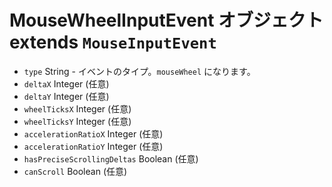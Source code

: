 # MouseWheelInputEvent オブジェクト extends `MouseInputEvent`

* `type` String - イベントのタイプ。`mouseWheel` になります。
* `deltaX` Integer (任意)
* `deltaY` Integer (任意)
* `wheelTicksX` Integer (任意)
* `wheelTicksY` Integer (任意)
* `accelerationRatioX` Integer (任意)
* `accelerationRatioY` Integer (任意)
* `hasPreciseScrollingDeltas` Boolean (任意)
* `canScroll` Boolean (任意)

